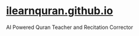 # [ilearnquran.github.io](https://ilearnquran.org/)
AI Powered Quran Teacher and Recitation Corrector

